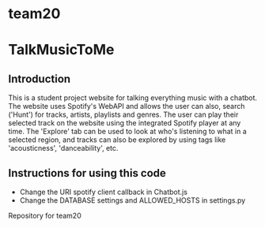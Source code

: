 # team20

# TalkMusicToMe

## Introduction
This is a student project website for talking everything music with a chatbot. The website uses Spotify's WebAPI and allows the user can also, search ('Hunt') for tracks, artists, playlists and genres. The user can play their selected track on the website using the integrated Spotify player at any time. The 'Explore' tab can be used to look at who's listening to what in a selected region, and tracks can also be explored by using tags like 'acousticness', 'danceability', etc. 

## Instructions for using this code
- Change the URI spotify client callback in Chatbot.js
- Change the DATABASE settings and ALLOWED_HOSTS in settings.py


Repository for team20

